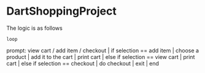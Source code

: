 # DartShoppingProject

The logic is as follows

	loop
prompt: view cart / add item / checkout
	|
if selection == add item
	|
choose a product
	|
add it to the cart
	|
print cart
	|
else if selection == view cart
	|
print cart
	|
else if selection == checkout
	|
do checkout
	|
	exit
  |
  end
